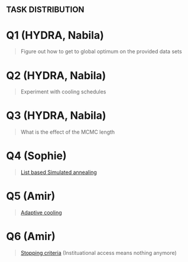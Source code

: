 ## TASK DISTRIBUTION

# Q1 (HYDRA, Nabila)
> Figure out how to get to global optimum on the provided data sets

# Q2  (HYDRA, Nabila)
> Experiment with cooling schedules

# Q3 (HYDRA, Nabila)
> What is the effect of the MCMC length

# Q4 (Sophie)
> [List based Simulated annealing](https://www.hindawi.com/journals/cin/2016/1712630/)

# Q5 (Amir)
>  [Adaptive cooling](https://arxiv.org/pdf/2002.06124.pdf)

# Q6 (Amir)
> [Stopping criteria](https://sci-hub.yncjkj.com/10.1109/iccd.1988.25760) (Instituational access means nothing anymore)


